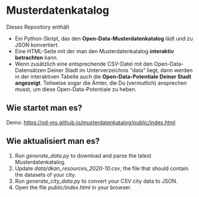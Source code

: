 # Musterdatenkatalog

Dieses Repository enthält

 * Ein Python-Skript, das den **Open-Data-Musterdatenkatalog** lädt und zu JSON konvertiert.
 * Eine HTML-Seite mit der man den Musterdatenkatalog **interaktiv betrachten** kann. 
 * Wenn zusätzlich eine entsprechende CSV-Datei mit den Open-Data-Datensätzen Deiner Stadt im Unterverzeichnis "data" liegt, dann werden in der interaktiven Tabelle auch die **Open-Data-Potentiale Deiner Stadt angezeigt**. Teilweise sogar die Ämter, die Du (vermutlich) ansprechen musst, um diese Open-Data-Potentiale zu heben.


## Wie startet man es?

Demo: https://od-ms.github.io/musterdatenkatalog/public/index.html


## Wie aktualisiert man es?

1. Run *generate_data.py* to download and parse the latest Musterdatenkatalog.
2. Update *data/dkan_resources_2020-10.csv*, the file that should contain the datasets of your city. 
3. Run *generate_city_data.py* to convert your CSV city data to JSON.
4. Open the file *public/index.html* in your browser.
